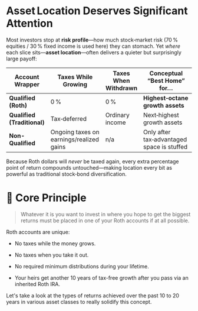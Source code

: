 # Asset Location Deserves Significant Attention

Most investors stop at **risk profile**—how much stock‑market risk (70 % equities / 30 % fixed income is used here) they can stomach. Yet *where* each slice sits—**asset location**—often delivers a quieter but surprisingly large payoff:

| Account Wrapper | Taxes While Growing | Taxes When Withdrawn | Conceptual “Best Home” for… |
| --------------- | ------------------- | -------------------- | --------------------------- |
| **Qualified (Roth)** | 0 % | 0 % | **Highest‑octane growth assets** |
| **Qualified (Traditional)** | Tax‑deferred | Ordinary income | Next‑highest growth assets |
| **Non-Qualified** | Ongoing taxes on earnings/realized gains | n/a  | Only after tax‑advantaged space is stuffed |

Because Roth dollars will *never* be taxed again, every extra percentage point of return compounds untouched—making location every bit as powerful as traditional stock‑bond diversification. 

# 🔑 Core Principle

>Whatever it is you want to invest in where you hope to get the biggest returns must be placed in one of your Roth accounts if at all possible.

Roth accounts are unique:

* No taxes while the money grows.

* No taxes when you take it out.

* No required minimum distributions during your lifetime.

* Your heirs get another 10 years of tax-free growth after you pass via an inherited Roth IRA.

Let's take a look at the types of returns achieved over the past 10 to 20 years in various asset classes to really solidify this concept.
